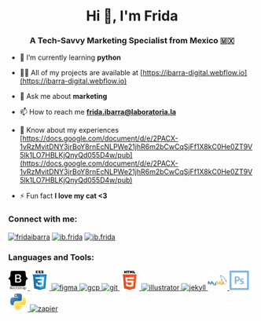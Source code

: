 <h1 align="center">Hi 👋, I'm Frida</h1>
<h3 align="center">A Tech-Savvy Marketing Specialist from Mexico 🇲🇽</h3>

- 🌱 I’m currently learning **python**

- 👨‍💻 All of my projects are available at [https://ibarra-digital.webflow.io](https://ibarra-digital.webflow.io)

- 💬 Ask me about **marketing**

- 📫 How to reach me **frida.ibarra@laboratoria.la**

- 📄 Know about my experiences [https://docs.google.com/document/d/e/2PACX-1vRzMvitDNY3jrBoY8rnEcNLPWe21jhR6m2bCwCqSjFf1X8kC0He0ZT9V5lk1LO7HBLKjQnyQd055D4w/pub](https://docs.google.com/document/d/e/2PACX-1vRzMvitDNY3jrBoY8rnEcNLPWe21jhR6m2bCwCqSjFf1X8kC0He0ZT9V5lk1LO7HBLKjQnyQd055D4w/pub)

- ⚡ Fun fact **I love my cat <3**

<h3 align="left">Connect with me:</h3>
<p align="left">
<a href="https://linkedin.com/in/fridaibarra" target="blank"><img align="center" src="https://raw.githubusercontent.com/rahuldkjain/github-profile-readme-generator/master/src/images/icons/Social/linked-in-alt.svg" alt="fridaibarra" height="30" width="40" /></a>
<a href="https://instagram.com/ib.frida" target="blank"><img align="center" src="https://raw.githubusercontent.com/rahuldkjain/github-profile-readme-generator/master/src/images/icons/Social/instagram.svg" alt="ib.frida" height="30" width="40" /></a>
<a href="https://discord.gg/ib.frida" target="blank"><img align="center" src="https://raw.githubusercontent.com/rahuldkjain/github-profile-readme-generator/master/src/images/icons/Social/discord.svg" alt="ib.frida" height="30" width="40" /></a>
</p>

<h3 align="left">Languages and Tools:</h3>
<p align="left"> <a href="https://getbootstrap.com" target="_blank" rel="noreferrer"> <img src="https://raw.githubusercontent.com/devicons/devicon/master/icons/bootstrap/bootstrap-plain-wordmark.svg" alt="bootstrap" width="40" height="40"/> </a> <a href="https://www.w3schools.com/css/" target="_blank" rel="noreferrer"> <img src="https://raw.githubusercontent.com/devicons/devicon/master/icons/css3/css3-original-wordmark.svg" alt="css3" width="40" height="40"/> </a> <a href="https://www.figma.com/" target="_blank" rel="noreferrer"> <img src="https://www.vectorlogo.zone/logos/figma/figma-icon.svg" alt="figma" width="40" height="40"/> </a> <a href="https://cloud.google.com" target="_blank" rel="noreferrer"> <img src="https://www.vectorlogo.zone/logos/google_cloud/google_cloud-icon.svg" alt="gcp" width="40" height="40"/> </a> <a href="https://git-scm.com/" target="_blank" rel="noreferrer"> <img src="https://www.vectorlogo.zone/logos/git-scm/git-scm-icon.svg" alt="git" width="40" height="40"/> </a> <a href="https://www.w3.org/html/" target="_blank" rel="noreferrer"> <img src="https://raw.githubusercontent.com/devicons/devicon/master/icons/html5/html5-original-wordmark.svg" alt="html5" width="40" height="40"/> </a> <a href="https://www.adobe.com/in/products/illustrator.html" target="_blank" rel="noreferrer"> <img src="https://www.vectorlogo.zone/logos/adobe_illustrator/adobe_illustrator-icon.svg" alt="illustrator" width="40" height="40"/> </a> <a href="https://jekyllrb.com/" target="_blank" rel="noreferrer"> <img src="https://www.vectorlogo.zone/logos/jekyllrb/jekyllrb-icon.svg" alt="jekyll" width="40" height="40"/> </a> <a href="https://www.mysql.com/" target="_blank" rel="noreferrer"> <img src="https://raw.githubusercontent.com/devicons/devicon/master/icons/mysql/mysql-original-wordmark.svg" alt="mysql" width="40" height="40"/> </a> <a href="https://www.photoshop.com/en" target="_blank" rel="noreferrer"> <img src="https://raw.githubusercontent.com/devicons/devicon/master/icons/photoshop/photoshop-line.svg" alt="photoshop" width="40" height="40"/> </a> <a href="https://www.python.org" target="_blank" rel="noreferrer"> <img src="https://raw.githubusercontent.com/devicons/devicon/master/icons/python/python-original.svg" alt="python" width="40" height="40"/> </a> <a href="https://zapier.com" target="_blank" rel="noreferrer"> <img src="https://www.vectorlogo.zone/logos/zapier/zapier-icon.svg" alt="zapier" width="40" height="40"/> </a> </p>
